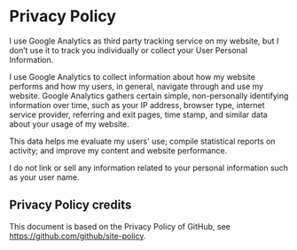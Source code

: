 # Privacy Policy

I use Google Analytics as third party tracking service on my website, but I don’t use it to track you individually or collect your User Personal Information.

I use Google Analytics to collect information about how my website performs and how my users, in general, navigate through and use my website. Google Analytics gathers certain simple, non-personally identifying information over time, such as your IP address, browser type, internet service provider, referring and exit pages, time stamp, and similar data about your usage of my website.

This data helps me evaluate my users' use; compile statistical reports on activity; and improve my content and website performance.

I do not link or sell any information related to your personal information such as your user name.

## Privacy Policy credits

This document is based on the Privacy Policy of GitHub, see https://github.com/github/site-policy.
